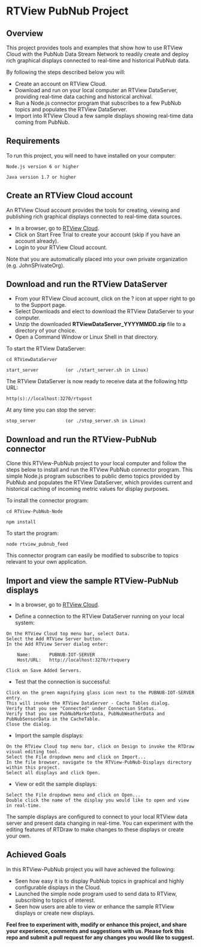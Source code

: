 # RTView PubNub Project

## Overview
This project provides tools and examples that show how to use RTView Cloud with the PubNub Data Stream Network to readily create and deploy rich graphical displays connected to real-time and historical PubNub data. 



By following the steps described below you will:

* Create an account on RTView Cloud.
* Download and run on your local computer an RTView DataServer, providing real-time data caching and historical archival.
* Run a Node.js connector program that subscribes to a few PubNub topics and populates the RTView DataServer.
* Import into RTView Cloud a few sample displays showing real-time data coming from PubNub.

## Requirements
To run this project, you will need to have installed on your computer:
```
Node.js version 6 or higher

Java version 1.7 or higher
```

## Create an RTView Cloud account
An RTView Cloud account provides the tools for creating, viewing and publishing rich graphical displays connected to real-time data sources.

* In a browser, go to [RTView Cloud](http://rtviewcloud.sl.com/).
* Click on Start Free Trial to create your account (skip if you have an account already).
* Login to your RTView Cloud account.

Note that you are automatically placed into your own private organization (e.g. JohnSPrivateOrg).
	
## Download and run the RTView DataServer	

* From your RTView Cloud account, click on the ? icon at upper right to go to the Support page.
* Select Downloads and elect to download the RTView DataServer to your computer.
* Unzip the downloaded **RTViewDataServer_YYYYMMDD.zip** file to a directory of your choice.
* Open a Command Window or Linux Shell in that directory.

To start the RTView DataServer:
```
cd RTViewDataServer

start_server          (or ./start_server.sh in Linux)
```
The RTView DataServer is now ready to receive data at the following http URL:
```
http(s)://localhost:3270/rtvpost
```
At any time you can stop the server:
```
stop_server           (or ./stop_server.sh in Linux)
```
## Download and run the RTView-PubNub connector 

Clone this RTView-PubNub project to your local computer and follow the steps below to install and run the RTView PubNub connector program. This simple Node.js program subscribes to public demo topics provided by PubNub and populates the RTView DataServer, which provides current and historical caching of incoming metric values for display purposes.

To install the connector program:
```
cd RTView-PubNub-Node

npm install
```
To start the program:
```
node rtview_pubnub_feed
```
This connector program can easily be modified to subscribe to topics relevant to your own application.

## Import and view the sample RTView-PubNub displays

* In a browser, go to [RTView Cloud](http://rtviewcloud.sl.com/).

* Define a connection to the RTView DataServer running on your local system:
```
On the RTView Cloud top menu bar, select Data.
Select the Add RTView Server button.
In the Add RTView Server dialog enter:

	Name:       PUBNUB-IOT-SERVER
	Host/URL:   http://localhost:3270/rtvquery

Click on Save Added Servers.
```
* Test that the connection is successful:
```
Click on the green magnifying glass icon next to the PUBNUB-IOT-SERVER entry.
This will invoke the RTView DataServer - Cache Tables dialog.
Verify that you see "Connected" under Connection Status. 
Verify that you see PubNubMarketData, PubNubWeatherData and PubNubSensorData in the CacheTable.
Close the dialog.
```
* Import the sample displays:
```
On the RTView Cloud top menu bar, click on Design to invoke the RTDraw visual editing tool.
Select the File dropdown menu and click on Import... 
In the file browser, navigate to the RTView-PubNub-Displays directory within this project.
Select all displays and click Open.
```
* View or edit the sample displays:
```
Select the File dropdown menu and click on Open...
Double click the name of the display you would like to open and view in real-time.
```
The sample displays are configured to connect to your local RTView data server and present data changing in real-time.
You can experiment with the editing features of RTDraw to make changes to these displays or create your own.

## Achieved Goals
In this RTView-PubNub project you will have achieved the following: 
* Seen how easy it is to display PubNub topics in graphical and highly configurable displays in the Cloud.
* Launched the simple node program used to send data to RTView, subscribing to topics of interest.
* Seen how users are able to view or enhance the sample RTView displays or create new displays.

**Feel free to experiment with, modify or enhance this project, and share your experience, comments and suggestions with us. Please fork this repo and submit a pull request for any changes you would like to suggest.**

